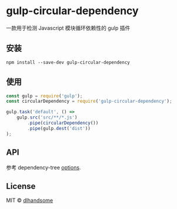 # gulp-circular-dependency

一款用于检测 Javascript 模块循环依赖性的 gulp 插件

## 安装

```
npm install --save-dev gulp-circular-dependency
```

## 使用

```js
const gulp = require('gulp');
const circularDependency = require('gulp-circular-dependency');

gulp.task('default', () =>
	gulp.src('src/**/*.js')
		.pipe(circularDependency())
		.pipe(gulp.dest('dist'))
);
```

## API

参考 dependency-tree [options](https://github.com/dependents/node-dependency-tree#options).

## License

MIT © [dlhandsome](./LICENSE)